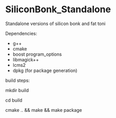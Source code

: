# SiliconBonk_Standalone
Standalone versions of silicon bonk and fat toni

Dependencies:

* g++
* cmake
* boost program_options
* libmagick++
* lcms2
* dpkg (for package generation)


build steps:

mkdir build

cd build

cmake .. && make && make package

